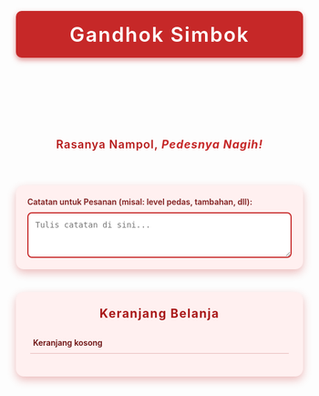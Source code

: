 <!DOCTYPE html>
<html lang="id">
<head>
<meta charset="UTF-8" />
<meta name="viewport" content="width=device-width, initial-scale=1" />
<title>Gandhok Simbok - Warung Makan</title>
<style>
  @import url('https://fonts.googleapis.com/css2?family=Poppins:wght@400;600&display=swap');

  body {
    font-family: 'Poppins', sans-serif;
    background: #fff;
    color: #7f1d1d;
    margin: 0;
    padding: 20px;
  }
  header {
    text-align: center;
    background-color: #c62828;
    color: #fff;
    padding: 20px 0;
    font-size: 2.5em;
    font-weight: 600;
    letter-spacing: 2px;
    border-radius: 10px;
    box-shadow: 0 4px 10px rgba(198, 40, 40, 0.5);
    user-select: none;
  }
  #slogan {
    text-align: center;
    font-size: 1.4em;
    margin-top: 15px;
    color: #b71c1c;
    font-weight: 600;
    letter-spacing: 1px;
  }
  #slogan span {
    color: #c62828;
    font-weight: 700;
    font-style: italic;
  }
  .menu {
    display: flex;
    flex-wrap: wrap;
    justify-content: center;
    gap: 20px;
    margin: 30px 0;
  }
  .menu-item {
    background: #fff0f0;
    border-radius: 12px;
    width: 260px;
    padding: 20px;
    box-shadow: 0 6px 12px rgba(198, 40, 40, 0.2);
    text-align: center;
    transition: transform 0.2s ease, box-shadow 0.2s ease;
    cursor: pointer;
  }
  .menu-item:hover {
    transform: translateY(-5px);
    box-shadow: 0 12px 24px rgba(198, 40, 40, 0.35);
  }
  .menu-item h3 {
    margin: 0 0 12px;
    font-weight: 600;
    font-size: 1.5em;
    color: #a91a1a;
  }
  .menu-item p {
    font-weight: 600;
    font-size: 1.15em;
    margin: 0 0 12px;
    color: #7f1d1d;
  }
  select, button, textarea {
    width: 100%;
    padding: 12px;
    border-radius: 8px;
    border: 2px solid #c62828;
    font-size: 1em;
    font-weight: 600;
    transition: background-color 0.3s ease, color 0.3s ease;
  }
  select {
    margin-bottom: 12px;
    cursor: pointer;
    background: #fff0f0;
    color: #7f1d1d;
  }
  select:hover, select:focus,
  textarea:hover, textarea:focus {
    background: #fceaea;
    outline: none;
  }
  button {
    background-color: #c62828;
    color: white;
    border: none;
    cursor: pointer;
  }
  button:hover {
    background-color: #8e1b1b;
  }
  #cart {
    background: #fff0f0;
    border-radius: 14px;
    padding: 25px;
    max-width: 520px;
    margin: 0 auto 50px auto;
    box-shadow: 0 6px 15px rgba(198, 40, 40, 0.3);
  }
  #cart h2 {
    margin-top: 0;
    text-align: center;
    font-weight: 700;
    color: #a91a1a;
    letter-spacing: 1.5px;
  }
  #cart-list {
    list-style: none;
    padding: 0;
    margin: 20px 0 15px 0;
    max-height: 240px;
    overflow-y: auto;
  }
  #cart-list li {
    display: flex;
    justify-content: space-between;
    padding: 10px 5px;
    border-bottom: 1px solid #e6b8b8;
    align-items: center;
    font-weight: 600;
    color: #6b0f0f;
  }
  #cart-list li span {
    flex-grow: 1;
    padding-left: 10px;
    text-align: left;
  }
  #cart-total {
    font-weight: 700;
    text-align: right;
    font-size: 1.2em;
    color: #7f1d1d;
  }
  #payment-method {
    margin-top: 20px;
    text-align: center;
    font-weight: 600;
    color: #7f1d1d;
  }
  #payment-method label {
    margin: 0 20px;
    cursor: pointer;
  }
  #order-buttons {
    display: flex;
    justify-content: space-around;
    margin-top: 30px;
  }
  #order-buttons a, #order-buttons button {
    background: #c62828;
    color: white;
    text-decoration: none;
    padding: 14px 28px;
    border-radius: 10px;
    font-weight: 700;
    font-size: 1.1em;
    cursor: pointer;
    box-shadow: 0 6px 12px rgba(198, 40, 40, 0.5);
    transition: background-color 0.3s ease, box-shadow 0.3s ease;
  }
  #order-buttons a:hover, #order-buttons button:hover {
    background-color: #8e1b1b;
    box-shadow: 0 8px 16px rgba(142, 27, 27, 0.7);
  }
  button.remove-btn {
    background: none;
    border: none;
    color: #c62828;
    font-size: 22px;
    cursor: pointer;
    transition: color 0.3s ease;
  }
  button.remove-btn:hover {
    color: #8e1b1b;
  }
  /* Scrollbar untuk keranjang */
  #cart-list::-webkit-scrollbar {
    width: 8px;
  }
  #cart-list::-webkit-scrollbar-thumb {
    background-color: #c62828;
    border-radius: 10px;
  }
  /* Catatan */
  #note-section {
    max-width: 520px;
    margin: 0 auto 40px auto;
    background: #fff0f0;
    padding: 20px;
    border-radius: 14px;
    box-shadow: 0 6px 15px rgba(198, 40, 40, 0.3);
  }
  #note-section label {
    font-weight: 600;
    color: #7f1d1d;
    display: block;
    margin-bottom: 10px;
  }
  #note-section textarea {
    font-weight: 400;
    resize: vertical;
    min-height: 80px;
  }
</style>
</head>
<body>

<header>Gandhok Simbok</header>
<div id="slogan">
  <p>Rasanya Nampol, <span>Pedesnya Nagih!</span></p>
</div>

<section class="menu" id="menu">
  <!-- Menu items akan dimasukkan JS -->
</section>

<section id="note-section">
  <label for="order-note">Catatan untuk Pesanan (misal: level pedas, tambahan, dll):</label>
  <textarea id="order-note" placeholder="Tulis catatan di sini..."></textarea>
</section>

<section id="cart">
  <h2>Keranjang Belanja</h2>
  <ul id="cart-list">
    <li>Keranjang kosong</li>
  </ul>
  <div id="cart-total"></div>

  <div id="payment-method" style="display:none;">
    <p><strong>Pilih Metode Pembayaran:</strong></p>
    <label><input type="radio" name="payment" value="Cash" checked /> Cash</label>
    <label><input type="radio" name="payment" value="Transfer" /> Transfer</label>
  </div>

  <div id="order-buttons" style="display:none;">
    <a href="#" id="whatsapp-order" target="_blank" rel="noopener noreferrer">Pesan via WhatsApp</a>
    <a href="https://gofood.link/a/PQXft4o" target="_blank" rel="noopener noreferrer">Order via GoFood</a>
  </div>
</section>

<script>
  const menuData = [
    {
      id: 1,
      name: "Kremesan",
      price: 8000,
      variants: [
        "Sambal Original",
        "Sambal Terasi",
        "Sambal Bawang",
        "Sambal Campur",
        "Sambal Kacang",
        "Sambal Tomat"
      ]
    },
    {
      id: 2,
      name: "Krispi Celup",
      price: 12000,
      variants: [
        "Saos Judes",
        "Saus Keju",
        "Saus Kari",
        "Saus Lada Hitam",
        "Saus Original"
      ]
    },
    {
      id: 3,
      name: "Mie Jebew",
      price: 15000,
      variants: [
        "Mie Original",
        "Mie Ayam Bawang",
        "Mie Lada Hitam",
        "Mie Rendang",
        "Mie Kari"
      ]
    }
  ];

  const waNumber = "085712028101";

  const menuContainer = document.getElementById("menu");
  const cartList = document.getElementById("cart-list");
  const cartTotal = document.getElementById("cart-total");
  const orderButtons = document.getElementById("order-buttons");
  const whatsappOrderLink = document.getElementById("whatsapp-order");
  const paymentMethodDiv = document.getElementById("payment-method");
  const orderNote = document.getElementById("order-note");

  let cart = [];

  function renderMenu() {
    menuContainer.innerHTML = "";
    menuData.forEach(item => {
      const div = document.createElement("div");
      div.classList.add("menu-item");

      let variantOptions = item.variants.map(v => `<option value="${v}">${v}</option>`).join("");

      div.innerHTML = `
        <h3>${item.name}</h3>
        <p>Rp${item.price.toLocaleString()}</p>
        <select id="variant-${item.id}">
          ${variantOptions}
        </select>
        <button onclick="addToCart(${item.id})">Tambah ke Keranjang</button>
      `;
      menuContainer.appendChild(div);
    });
  }

  function addToCart(id) {
    const item = menuData.find(m => m.id === id);
    const variantSelect = document.getElementById(`variant-${id}`);
    const variant = variantSelect.value;

    // Check if item with same variant already in cart
    const cartItemIndex = cart.findIndex(c => c.id === id && c.variant === variant);
    if (cartItemIndex > -1) {
      cart[cartItemIndex].qty += 1;
    } else {
      cart.push({ id: id, name: item.name, variant: variant, price: item.price, qty: 1 });
    }
    renderCart();
  }

  function removeFromCart(index) {
    cart.splice(index, 1);
    renderCart();
  }

  function renderCart() {
    if (cart.length === 0) {
      cartList.innerHTML = "<li>Keranjang kosong</li>";
      cartTotal.textContent = "";
      orderButtons.style.display = "none";
      paymentMethodDiv.style.display = "none";
      return;
    }

    cartList.innerHTML = "";
    let total = 0;
    cart.forEach((item, i) => {
      total += item.price * item.qty;
      const li = document.createElement("li");
      li.innerHTML = `
        <button class="remove-btn" title="Hapus item" onclick="removeFromCart(${i})">&times;</button>
        <span>${item.name} (${item.variant}) x ${item.qty}</span>
        <strong>Rp${(item.price * item.qty).toLocaleString()}</strong>
      `;
      cartList.appendChild(li);
    });
    cartTotal.textContent = "Total: Rp" + total.toLocaleString();

    orderButtons.style.display = "flex";
    paymentMethodDiv.style.display = "block";

    updateWhatsappLink();
  }

  function updateWhatsappLink() {
    if (cart.length === 0) return;

    const paymentRadio = document.querySelector('input[name="payment"]:checked');
    const paymentMethod = paymentRadio ? paymentRadio.value : "Cash";

    let message = `Halo Gandhok Simbok,%0ASaya ingin pesan:%0A`;
    cart.forEach(item => {
      message += `- ${item.name} (${item.variant}) x ${item.qty} = Rp${(item.price * item.qty).toLocaleString()}%0A`;
    });
    message += `Total: Rp${cart.reduce((a, c) => a + c.price * c.qty, 0).toLocaleString()}%0A`;
    if(orderNote.value.trim() !== ""){
      message += `Catatan: ${encodeURIComponent(orderNote.value.trim())}%0A`;
    }
    message += `Metode Pembayaran: ${paymentMethod}%0A%0ATerima kasih!`;

    whatsappOrderLink.href = `https://wa.me/${waNumber}?text=${message}`;
  }

  // Update link tiap kali note atau pembayaran diubah
  orderNote.addEventListener("input", updateWhatsappLink);
  paymentMethodDiv.addEventListener("change", updateWhatsappLink);

  renderMenu();
  renderCart();

  // Buat fungsi removeFromCart accessible di global scope
  window.removeFromCart = removeFromCart;
  window.addToCart = addToCart;
</script>

</body>
</html>

